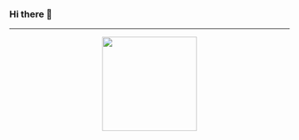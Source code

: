 ### Hi there 👋

---

<p align="center">
  <img height="170" src="https://github-readme-stats.vercel.app/api?username=rajarsheechatterjee&count_private=true" />
</p>

